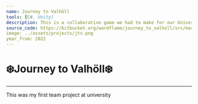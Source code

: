 ```yaml
---
name: Journey to Valhöll
tools: [C#, Unity]
description: This is a collaborative game we had to make for our University course, it is a simple one level platformer, completed in 6 weeks.
source_code: https://bitbucket.org/wardflame/journey_to_valholl/src/master/
image: ../assets/projects/jtv.png
year_from: 2022
---
```


# ❄️Journey to Valhöll❄️

---

This was my first team project at university